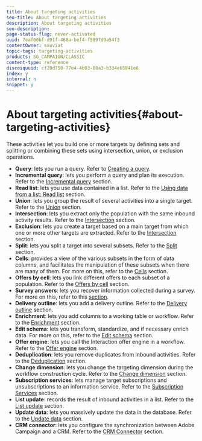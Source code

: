 ```yaml
---
title: About targeting activities
seo-title: About targeting activities
description: About targeting activities
seo-description: 
page-status-flag: never-activated
uuid: 7eaf60bf-d91f-468a-bef4-f5097d0a54f3
contentOwner: sauviat
topic-tags: targeting-activities
products: SG_CAMPAIGN/CLASSIC
content-type: reference
discoiquuid: cf20d750-77e4-4b03-80a3-b334e65841e6
index: y
internal: n
snippet: y
---
```


# About targeting activities{#about-targeting-activities}

These activities let you build one or more targets by defining sets and splitting or combining these sets using intersection, union, or exclusion operations.

* **Query**: lets you run a query. Refer to [Creating a query](../../workflow/using/about-targeting-activities.md#creating-a-query).
* **Incremental query**: lets you perform a query and plan its execution. Refer to the [Incremental query](../../workflow/using/incremental-query.md) section.
* **Read list**: lets you use data contained in a list. Refer to the [Using data from a list: Read list](../../workflow/using/about-targeting-activities.md#using-data-from-a-list--read-list) section.
* **Union**: lets you group the result of several activities into a single target. Refer to the [Union](../../workflow/using/union.md) section.
* **Intersection**: lets you extract only the population with the same inbound activity results. Refer to the [Intersection](../../workflow/using/intersection.md) section.
* **Exclusion**: lets you create a target based on a main target from which one or more other targets are extracted. Refer to the [Intersection](../../workflow/using/intersection.md) section.
* **Split**: lets you split a target into several subsets. Refer to the [Split](../../workflow/using/split.md) section.
* **Cells**: provides a view of the various subsets in the form of data columns, and facilitates the manipulation of these subsets when there are many of them. For more on this, refer to the [Cells](../../workflow/using/cells.md) section.
* **Offers by cell**: lets you link different offers to each subset of a population. Refer to the [Offers by cell](../../workflow/using/offers-by-cell.md) section.
* **Survey answers**: lets you recover information collected during a survey. For more on this, refer to this [section](../../web/using/getting-started-with-surveys.md).
* **Delivery outline**: lets you add a delivery outline. Refer to the [Delivery outline](../../workflow/using/delivery-outline.md) section.
* **Enrichment**: lets you add columns to a working table or workflow. Refer to the [Enrichment](../../workflow/using/enrichment.md) section.
* **Edit schema**: lets you transform, standardize, and if necessary enrich data. For more on this, refer to the [Edit schema](../../workflow/using/edit-schema.md) section.
* **Offer engine**: lets you call the Interaction offer engine in a workflow. Refer to the [Offer engine](../../workflow/using/offer-engine.md) section.
* **Deduplication**: lets you remove duplicates from inbound activities. Refer to the [Deduplication](../../workflow/using/deduplication.md) section.
* **Change dimension**: lets you change the targeting dimension during the workflow construction cycle. Refer to the [Change dimension](../../workflow/using/change-dimension.md) section.
* **Subscription services**: lets manage target subscriptions and unsubscriptions to an information service. Refer to the [Subscription Services](../../workflow/using/subscription-services.md) section.
* **List update**: records the result of inbound activities in a list. Refer to the [List update](../../workflow/using/list-update.md) section.
* **Update data**: lets you massively update the data in the database. Refer to the [Update data](../../workflow/using/update-data.md) section.
* **CRM connector**: lets you configure the synchronization between Adobe Campaign and a CRM. Refer to the [CRM Connector](../../workflow/using/crm-connector.md) section.

